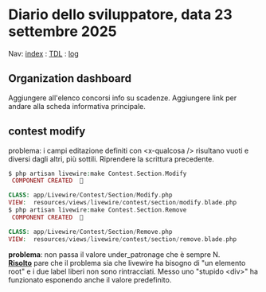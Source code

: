 # Diario dello sviluppatore, data 23 settembre 2025

Nav: [index](../index.md) : [TDL](../TDL.md) : [log](/storage/logs/laravel.log)

## Organization dashboard

Aggiungere all'elenco concorsi info su scadenze.
Aggiungere link per andare alla scheda informativa principale.

## contest modify

problema: i campi editazione definiti con \<x-qualcosa /> risultano vuoti e
diversi dagli altri, più sottili. Riprendere la scrittura precedente.

```php
$ php artisan livewire:make Contest.Section.Modify
 COMPONENT CREATED  🤙

CLASS: app/Livewire/Contest/Section/Modify.php
VIEW:  resources/views/livewire/contest/section/modify.blade.php
$ php artisan livewire:make Contest.Section.Remove
 COMPONENT CREATED  🤙

CLASS: app/Livewire/Contest/Section/Remove.php
VIEW:  resources/views/livewire/contest/section/remove.blade.php
```

**problema**: non passa il valore under_patronage che è sempre N.  
**[Risolto](https://laravel-livewire.com/docs/2.x/troubleshooting#root-element-issues)**
pare che il problema sia che livewire ha bisogno di "un elemento root"
e i due label liberi non sono rintracciati. Messo uno "stupido \<div>"
ha funzionato esponendo anche il valore predefinito.
